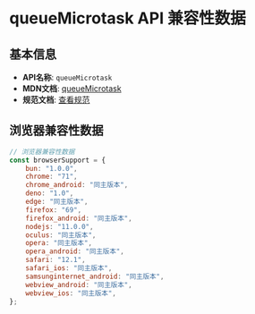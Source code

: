# queueMicrotask API 兼容性数据

## 基本信息

- **API名称**: `queueMicrotask`
- **MDN文档**: [queueMicrotask](https://developer.mozilla.org/docs/Web/API/Window/queueMicrotask)
- **规范文档**: [查看规范](https://html.spec.whatwg.org/multipage/timers-and-user-prompts.html#microtask-queuing)

## 浏览器兼容性数据

```javascript
// 浏览器兼容性数据
const browserSupport = {
    bun: "1.0.0",
    chrome: "71",
    chrome_android: "同主版本",
    deno: "1.0",
    edge: "同主版本",
    firefox: "69",
    firefox_android: "同主版本",
    nodejs: "11.0.0",
    oculus: "同主版本",
    opera: "同主版本",
    opera_android: "同主版本",
    safari: "12.1",
    safari_ios: "同主版本",
    samsunginternet_android: "同主版本",
    webview_android: "同主版本",
    webview_ios: "同主版本",
};

```

